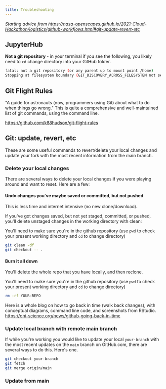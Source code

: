 ```yaml
---
title: Troubleshooting
---
```


*Starting advice from <https://nasa-openscapes.github.io/2021-Cloud-Hackathon/logistics/github-workflows.html#git-update-revert-etc>*

## JupyterHub

**Not a git repository** - in your terminal if you see the following, you likely need to `cd` change directory into your GitHub folder.

```bash
fatal: not a git repository (or any parent up to mount point /home)
Stopping at filesystem boundary (GIT_DISCOVERY_ACROSS_FILESYSTEM not set).
```

## Git Flight Rules

"A guide for astronauts (now, programmers using Git) about what to do when things go wrong." This is quite a comprehensive and well-maintained list of git commands, using the command line.

<https://github.com/k88hudson/git-flight-rules> 


## Git: update, revert, etc

These are some useful commands to revert/delete your local changes and update your fork with the most recent information from the main branch.

### Delete your local changes

There are several ways to delete your local changes if you were playing around and want to reset. Here are a few: 

#### Undo changes you've maybe saved or committed, but not pushed 

This is less time and internet intensive (no new clone/download). 

If you've got changes saved, but not yet staged, committed, or pushed, you'll delete unstaged changes in the working directory with clean:

You'll need to make sure you're in the github repository (use `pwd` to check your present working directory and `cd` to change directory)

```bash
git clean -df
git checkout -- .
```


#### Burn it all down

You'll delete the whole repo that you have locally, and then reclone. 

You'll need to make sure you're in the github repository (use `pwd` to check your present working directory and `cd` to change directory)

```bash
rm -rf YOUR-REPO
```

Here is a whole blog on how to go back in time (walk back changes), with conceptual diagrams, command line code, and screenshots from RStudio. <https://ohi-science.org/news/github-going-back-in-time>

### Update local branch with remote main branch

If while you're working you would like to update your local
`your-branch` with the most recent updates on the `main` branch on
GitHub.com, there are several ways to do this. Here's one.

```bash
git checkout your-branch
git fetch
git merge origin/main
```

### Update from main
